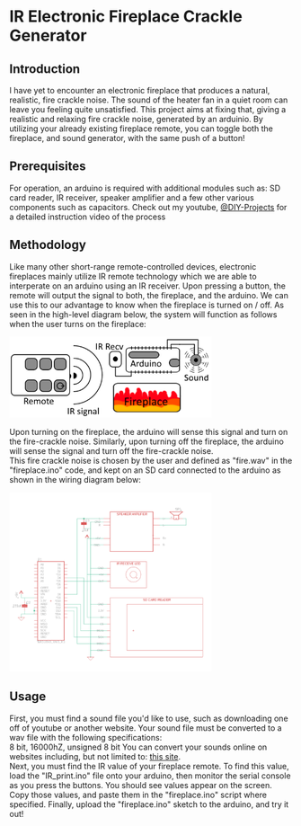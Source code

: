 # IR Electronic Fireplace Crackle Generator

## Introduction

I have yet to encounter an electronic fireplace that produces a natural, realistic, fire crackle noise. The sound of the heater fan in a quiet room can leave you feeling quite unsatisfied. This project aims at fixing that, giving a realistic and relaxing fire crackle noise, generated by an arduinio. By utilizing your already existing fireplace remote, you can toggle both the fireplace, and sound generator, with the same push of a button!

## Prerequisites

For operation, an arduino is required with additional modules such as: SD card reader, IR receiver, speaker amplifier and a few other various components such as capacitors. Check out my youtube, [@DIY-Projects](http://youtube.com/@diy-projects) for a detailed instruction video of the process

## Methodology

Like many other short-range remote-controlled devices, electronic fireplaces mainly utilize IR remote technology which we are able to interperate on an arduino using an IR receiver. Upon pressing a button, the remote will output the signal to both, the fireplace, and the arduino. We can use this to our advantage to know when the fireplace is turned on / off. As seen in the high-level diagram below, the system will function as follows when the user turns on the fireplace:

<img src="./system_diagram.png" width="360" width=""/> 

Upon turning on the fireplace, the arduino will sense this signal and turn on the fire-crackle noise. Similarly, upon turning off the fireplace, the arduino will sense the signal and turn off the fire-crackle noise.  
This fire crackle noise is chosen by the user and defined as "fire.wav" in the "fireplace.ino" code, and kept on an SD card connected to the arduino as shown in the wiring diagram below:  

<img src="./wiring_diagram.png" width="360" width=""/> 

## Usage 

First, you must find a sound file you'd like to use, such as downloading one off of youtube or another website. Your sound file must be converted to a wav file with the following specifications:  
8 bit, 16000hZ, unsigned 8 bit
You can convert your sounds online on websites including, but not limited to: [this site](https://audio.online-convert.com/convert-to-wav).  
Next, you must find the IR value of your fireplace remote. To find this value, load the "IR_print.ino" file onto your arduino, then monitor the serial console as you press the buttons. You should see values appear on the screen. Copy those values, and paste them in the "fireplace.ino" script where specified.
Finally, upload the "fireplace.ino" sketch to the arduino, and try it out!